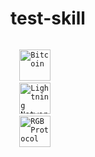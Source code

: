 # test-skill

<code>
  <img width="50" src="https://upload.wikimedia.org/wikipedia/commons/thumb/4/46/Bitcoin.svg/2048px-Bitcoin.svg.png" alt="Bitcoin" title="Bitcoin"/>
  <img width="50" src="https://upload.wikimedia.org/wikipedia/commons/thumb/2/25/Bitcoin_lightning_logo.svg/1024px-Bitcoin_lightning_logo.svg.png" alt="Lightning Network" title="Lightning Network"/>
  <img width="50" src="https://miro.medium.com/v2/resize:fit:1200/0*MtBYi1QJlPB0hBJR.png" alt="RGB Protocol" title="RGB Protocol"/>
</code>

